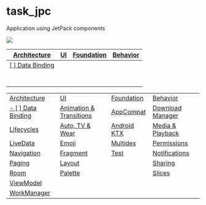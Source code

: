 # task_jpc
Application using JetPack components

<a href="https://developer.android.com/jetpack"><img src="https://1.bp.blogspot.com/-dwL58chu7wo/WvD1RrHln3I/AAAAAAAAFUg/cRTc0IZga_wMPTWr3CI53IZ5BwtnZMeYACLcBGAs/s1600/Screen%2BShot%2B2018-05-05%2Bat%2B11.49.30%2BAMimage1.png">
  
|Architecture   |UI   |Foundation   |Behavior   |
|---|---|---|---|
|[ ]  Data Binding  |   |   |   |
|   |   |   |   |
|   |   |   |   |
|   |   |   |   |
|   |   |   |   |
|   |   |   |   |
|   |   |   |   |
|   |   |   |   |

<table >
	<tbody>
		<tr>
			<td>Architecture</td>
			<td>UI</td>
			<td>Foundation</td>
			<td>Behavior</td>
		</tr>
		<tr>
			<td>- [ ] Data Binding</td>
			<td>Animation & Transitions</td>
			<td>AppCompat</td>
			<td>Download Manager</td>
		</tr>
		<tr>
			<td>Lifecycles</td>
			<td>Auto, TV & Wear</td>
			<td>Android KTX</td>
			<td>Media & Playback</td>
		</tr>
		<tr>
			<td>LiveData</td>
			<td>Emoji</td>
			<td>Multidex</td>
			<td>Permissions</td>
		</tr>
		<tr>
			<td>Navigation</td>
			<td>Fragment</td>
			<td>Test</td>
			<td>Notifications</td>
		</tr>
		<tr>
			<td>Paging</td>
			<td>Layout</td>
			<td></td>
			<td>Sharing</td>
		</tr>
		<tr>
			<td>Room</td>
			<td>Palette</td>
			<td> </td>
			<td>Slices</td>
		</tr>
		<tr>
			<td>ViewModel</td>
			<td> </td>
			<td> </td>
			<td> </td>
		</tr>
    <tr>
			<td>WorkManager</td>
			<td> </td>
			<td> </td>
			<td> </td>
		</tr>
	</tbody>
</table>
